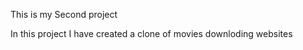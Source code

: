 <p>This is my Second project </p>
<p>In this project I have created a clone of movies downloding websites</p>
